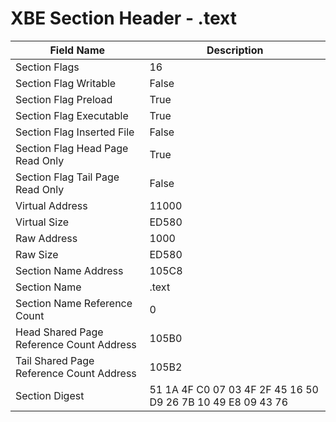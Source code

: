 # XBE Section Header - .text

| Field Name | Description |
|---|---|
| Section Flags | 16 |
| Section Flag Writable | False |
| Section Flag Preload | True |
| Section Flag Executable | True |
| Section Flag Inserted File | False |
| Section Flag Head Page Read Only | True |
| Section Flag Tail Page Read Only | False |
| Virtual Address | 11000 |
| Virtual Size | ED580 |
| Raw Address | 1000 |
| Raw Size | ED580 |
| Section Name Address | 105C8 |
| Section Name | .text |
| Section Name Reference Count | 0 |
| Head Shared Page Reference Count Address | 105B0 |
| Tail Shared Page Reference Count Address | 105B2 |
| Section Digest | 51 1A 4F C0 07 03 4F 2F 45 16 50 D9 26 7B 10 49 E8 09 43 76 |
